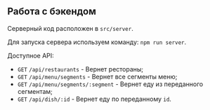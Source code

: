 ## Работа с бэкендом

Серверный код расположен в `src/server`.

Для запуска сервера используем команду: `npm run server`.

Доступное API:

- `GET` `/api/restaurants` - Вернет рестораны;
- `GET` `/api/menu/segments` - Вернет все сегменты меню;
- `GET` `/api/menu/segments/:segment` - Вернет еду из переданного сегментам;
- `GET` `/api/dish/:id` - Вернет еду по переданному `id`.
